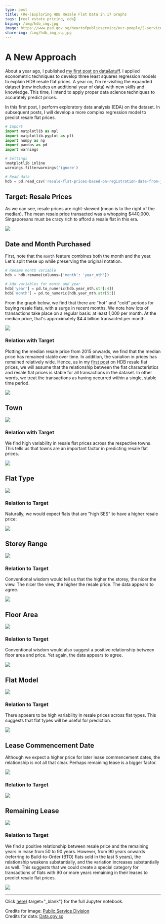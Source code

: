 ```yaml
---
type: post
title: (Re-)Exploring HDB Resale Flat Data in 17 Graphs
tags: [real estate pricing, eda]
bigimg: /img/hdb_img.jpg
image: https://www.psd.gov.sg/heartofpublicservice/our-people/2-service/houses-to-homes/media/19980006213_-_0110-mr_0oizmon.jpg
share-img: /img/hdb_img_sq.jpg
---
```

  
# A New Approach
About a year ago, I published [my first post on data&stuff](https://dataandstuff.wordpress.com/2017/08/14/hdb-resale-flat-prices-in-singapore/). I applied econometric techniques to develop three least squares regression models to explain HDB resale flat prices. A year on, I'm re-visiting the expanded dataset (now includes an additional year of data) with new skills and knowledge. This time, I intend to apply proper data science techniques to accurately predict prices.  
  
In this first post, I perform exploratory data analysis (EDA) on the dataset. In subsequent posts, I will develop a more complex regression model to predict resale flat prices.


```python
# Import
import matplotlib as mpl
import matplotlib.pyplot as plt
import numpy as np
import pandas as pd
import warnings

# Settings
%matplotlib inline
warnings.filterwarnings('ignore')

# Read data
hdb = pd.read_csv('resale-flat-prices-based-on-registration-date-from-jan-2015-onwards.csv')
```
  
## Target: Resale Prices
As we can see, resale prices are right-skewed (mean is to the right of the median). The mean resale price transacted was a whopping $440,000. Singaporeans must be crazy rich to afford a resale flat in this era.
  
![](../graphics/2018-09-02-re-exploring-hdb-resale-flat-data-plot1.png)
  
## Date and Month Purchased
First, note that the `month` feature combines both the month and the year. Let's split these up while preserving the original notation.
  
```python
# Rename month variable
hdb = hdb.rename(columns={'month': 'year_mth'})

# Add variables for month and year
hdb['year'] = pd.to_numeric(hdb.year_mth.str[:4])
hdb['month'] = pd.to_numeric(hdb.year_mth.str[5:])
```
  
From the graph below, we find that there are "hot" and "cold" periods for buying resale flats, with a surge in recent months. We note how lots of transactions take place on a regular basis: at least 1,000 per month. At the median price, that's approximately $4.4 billion transacted per month.
  
![](../graphics/2018-09-02-re-exploring-hdb-resale-flat-data-plot2.png)
  
### Relation with Target
Plotting the median resale price from 2015 onwards, we find that the median price has remained stable over time. In addition, the variation in prices has remained relatively wide. Hence, as in my [first post](https://dataandstuff.wordpress.com/2017/08/14/hdb-resale-flat-prices-in-singapore/) on HDB resale flat prices, we will assume that the relationship between the flat characteristics and resale flat prices is stable for all transactions in the dataset. In other words, we treat the transactions as having occurred within a single, stable time period.
  
![](../graphics/2018-09-02-re-exploring-hdb-resale-flat-data-plot3.png)

## Town
  
![](../graphics/2018-09-02-re-exploring-hdb-resale-flat-data-plot4.png)
  
### Relation with Target
We find high variability in resale flat prices across the respective towns. This tells us that towns are an important factor in predicting resale flat prices.
  
![](../graphics/2018-09-02-re-exploring-hdb-resale-flat-data-plot5.png)
  
## Flat Type
  
![](../graphics/2018-09-02-re-exploring-hdb-resale-flat-data-plot6.png)
  
### Relation to Target
Naturally, we would expect flats that are "high SES" to have a higher resale price:
  
![](../graphics/2018-09-02-re-exploring-hdb-resale-flat-data-plot7.png)
  
## Storey Range
  
![](../graphics/2018-09-02-re-exploring-hdb-resale-flat-data-plot8.png)
  
### Relation to Target
Conventional wisdom would tell us that the higher the storey, the nicer the view. The nicer the view, the higher the resale price. The data appears to agree.
  
![](../graphics/2018-09-02-re-exploring-hdb-resale-flat-data-plot9.png)
  
## Floor Area
  
![](../graphics/2018-09-02-re-exploring-hdb-resale-flat-data-plot10.png)
  
### Relation to Target
Conventional wisdom would also suggest a positive relationship between floor area and price. Yet again, the data appears to agree.
  
![](../graphics/2018-09-02-re-exploring-hdb-resale-flat-data-plot11.png)
  
## Flat Model
  
![](../graphics/2018-09-02-re-exploring-hdb-resale-flat-data-plot12.png)
  
### Relation to Target
There appears to be high variability in resale prices across flat types. This suggests that flat types will be useful for prediction.
  
![](../graphics/2018-09-02-re-exploring-hdb-resale-flat-data-plot13.png)
  
## Lease Commencement Date
Although we expect a higher price for later lease commencement dates, the relationship is not all that clear. Perhaps remaining lease is a bigger factor.
  
![](../graphics/2018-09-02-re-exploring-hdb-resale-flat-data-plot14.png)
  
### Relation to Target
  
![](../graphics/2018-09-02-re-exploring-hdb-resale-flat-data-plot15.png)
  
## Remaining Lease
  
![](../graphics/2018-09-02-re-exploring-hdb-resale-flat-data-plot16.png)
  
### Relation to Target
We find a positive relationship between resale price and the remaining years in lease from 50 to 90 years. However, from 90 years onwards (referring to Build-to-Order (BTO) flats sold in the last 5 years), the relationship weakens substantially, and the variation increases substantially as well. This suggests that we could create a special category for transactions of flats with 90 or more years remaining in their leases to predict resale flat prices.
  
![](../graphics/2018-09-02-re-exploring-hdb-resale-flat-data-plot17.png)
  
---
Click [here](http://nbviewer.jupyter.org/github/chrischow/dataandstuff/blob/3b9614614e7d15c136630d1f81f817390348737a/notebooks/2018-09-02-re-exploring-hdb-resale-flat-data.ipynb){:target="_blank"} for the full Jupyter notebook.
  
Credits for image: [Public Service Division](https://www.psd.gov.sg/)  
Credits for data: [Data.gov.sg](https://data.gov.sg/)
  

